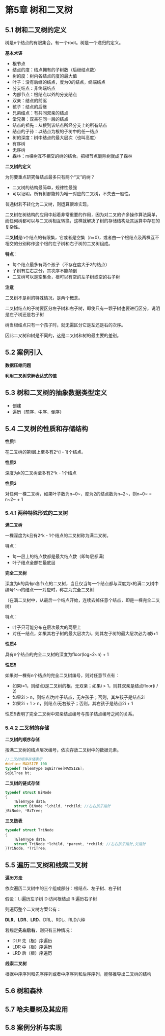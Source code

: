 # 第5章 树和二叉树

## 5.1 树和二叉树的定义

树是n个结点的有限集合。有一个root。树是一个递归的定义。

**基本术语**

- 根节点
- 结点的度：结点拥有的子树数（后继结点数）
- 树的度：树内各结点的度的最大值
- 叶子：没有后继的结点，度为0的结点，终端结点
- 分支结点：非终端结点
- 内部节点：根结点以外的分支结点
- 双亲：结点的前驱
- 孩子：结点的后继
- 兄弟结点：有共同双亲的结点
- 堂兄弟：双亲在同一层的结点
- 结点的祖先：从根到该结点所经分支上的所有结点
- 结点的子孙：以结点为根的子树中的任一结点
- 树的深度：树中结点的最大层次（也叫高度）
- 有序树
- 无序树
- 森林：m棵树互不相交的树的结合。把根节点删除树就成了森林



**二叉树的定义**

为何要重点研究每结点最多只有两个“叉”的树？

- 二叉树的结构最简单，规律性最强
- 可以证明，所有树都能转为唯一对应的二叉树，不失去一般性。

普通树若不转化为二叉树，则运算很难实现。

二叉树在树结构的应用中起着非常重要的作用，因为对二叉的许多操作算法简单，而任何树都可以与二叉树相互转换，这样就解决了树的存储结构及其运算中存在的复杂性。



**二叉树**是n个结点的有限集，它或者是空集（n=0)，或者由一个根结点及两棵互不相交的分别称作这个根的左子树和右子树的二叉树组成。

**特点**：

- 每个结点最多有两个孩子（不存在度大于2的结点）
- 子树有左右之分，其次序不能颠倒
- 二叉树可以是空集合，根可以有空的左子树或空的右子树

**注意**

二叉树不是树的特殊情况，是两个概念。

二叉树结点的子树要区分左子树和右子树，即使只有一颗子树也要进行区分，说明是左子树还是右子树

树当根结点只有一个孩子时，就无需区分它是左还是右的次序。

因此二叉树和树是不同的，这是二叉树和树的最主要的差别。



## 5.2 案例引入

**数据压缩问题**

**利用二叉树求解表达式的值**



## 5.3 树和二叉树的抽象数据类型定义

- 创建
- 遍历（前序，中序，倒序）



## 5.4 二叉树的性质和存储结构

**性质1**

在二叉树的第i层上至多有2^(i - 1)个结点。

**性质2**

深度为k的二叉树至多有2^k - 1个结点

**性质3**

对任何一棵二叉树，如果叶子数为n~0~，度为2的结点数为n~2~，则n~0~ = n~2~ + 1



### 5.4.1 两种特殊形式的二叉树

**满二叉树**

一棵深度为k且有2^k - 1个结点的二叉树称为满二叉树。

特点：

- 每一层上的结点数都是最大结点数（即每层都满）
- 叶子结点全部在最底层



**完全二叉树**

深度为k的具有n各节点的二叉树，当且仅当每一个结点都与深度为k的满二叉树中编号1~n的结点一一对应时，称之为完全二叉树

（在满二叉树中，从最后一个结点开始，连续去掉任意个结点，即是一棵完全二叉树）

特点：

- 叶子只可能分布在层次最大的两层上
- 对任一结点，如果其右子树的最大层次为i，则其左子树的最大层次必为i或i+1

**性质4**

具有n个结点的完全二叉树的深度为floor(log~2~n) + 1

**性质5**

如果对一棵有n个结点的完全二叉树编号，则对任意节点有：

- 如果i=1，则结点i是二叉树的根，无双亲；如果i > 1，则其双亲是结点floor(i / 2)
- 如果2i > n，则结点i为叶子结点，无左孩子；否则，其左孩子是结点2i
- 如果2i + 1 > n，则结点i无右孩子；否则，其右孩子是结点2i + 1

性质5表明了完全二叉树中双亲结点编号与孩子结点编号之间的关系。



### 5.4.2 二叉树的存储

**二叉树的顺序存储**

按满二叉树的结点层次编号，依次存放二叉树中的数据元素。

```c
//二叉树顺序存储表示
#define MAXSIZE 100
typedef TElemType SqBiTree[MAXSIZE];
SqBiTree bt;
```

**二叉树的链式存储**

```c
typedef struct BiNode
{
    TElemType data;
    struct BiNode *lchild, *rchild; //左右孩子指针
}BiNode, *BiTree;
```

**三叉链表**

```c
typedef struct TriNode
{
    TElemType data;
    struct TriNode *lchild, *parent, *rchild; //左右孩子指针,父指针
}TriNode, *TriTree;
```



## 5.5 遍历二叉树和线索二叉树

**遍历方法**

依次遍历二叉树中的三个组成部分：根结点、左子树、右子树

假设：L:遍历左子树  D:访问根结点  R:遍历右子树

则遍历整个二叉树方案公有：

**DLR**、**LDR**、**LRD**、DRL、RDL、RLD六种

若规定**先左后右**，则只有三种情况：

- DLR  先（根）序遍历
- LDR  中（根）序遍历
- LRD  后（根）序遍历



**线索二叉树**

根据中序序列和先序序列或者中序序列和后序序列，能够推导出二叉树的结构





## 5.6 树和森林





## 5.7 哈夫曼树及其应用





## 5.8 案例分析与实现



